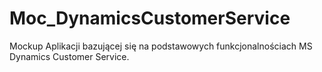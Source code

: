 # Moc_DynamicsCustomerService
Mockup Aplikacji bazującej się na podstawowych funkcjonalnościach MS Dynamics Customer Service. 
